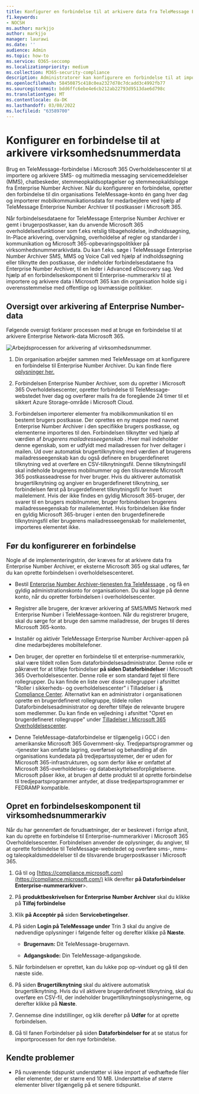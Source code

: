```yaml
---
title: Konfigurer en forbindelse til at arkivere data fra TeleMessage Enterprise Number Archiver
f1.keywords:
- NOCSH
ms.author: markjjo
author: markjjo
manager: laurawi
ms.date: ''
audience: Admin
ms.topic: how-to
ms.service: O365-seccomp
ms.localizationpriority: medium
ms.collection: M365-security-compliance
description: Administratorer kan konfigurere en forbindelse til at importere og arkivere sms- og mms-data fra TeleMessage Enterprise-nummerarkivet. Dette giver dig mulighed for at arkivere data fra tredjepartsdatakilder i Microsoft 365, så du kan bruge overholdelsesfunktioner som f.eks retslig tilbageholdelse, indholdssøgning og opbevaringspolitikker til at administrere organisationens tredjepartsdata.
ms.openlocfilehash: 58450875c418c0ea2327d78c7dcadd3c4992fb77
ms.sourcegitcommit: bdd6ffc6ebe4e6cb212ab22793d9513dae6d798c
ms.translationtype: MT
ms.contentlocale: da-DK
ms.lasthandoff: 03/08/2022
ms.locfileid: "63589700"
---
```

# <a name="set-up-a-connector-to-archive-enterprise-number-data"></a>Konfigurer en forbindelse til at arkivere virksomhedsnummerdata

Brug en TeleMessage-forbindelse i Microsoft 365 Overholdelsescenter til at importere og arkivere SMS- og multimedia messaging servicemeddelelser (MMS), chatbeskeder, stemmeopkaldsoptagelser og stemmeopkaldslogge fra Enterprise Number Archiver. Når du konfigurerer en forbindelse, opretter den forbindelse til din organisations TeleMessage-konto én gang hver dag og importerer mobilkommunikationsdata for medarbejdere ved hjælp af TeleMessage Enterprise Number Archiver til postkasser i Microsoft 365.

Når forbindelsesdataene for TeleMessage Enterprise Number Archiver er gemt i brugerpostkasser, kan du anvende Microsoft 365 overholdelsesfunktioner som f.eks retslig tilbageholdelse, indholdssøgning, In-Place arkivering, overvågning, overholdelse af regler og standarder i kommunikation og Microsoft 365-opbevaringspolitikker på virksomhedsnummerarkivdata. Du kan f.eks. søge i TeleMessage Enterprise Number Archiver SMS, MMS og Voice Call ved hjælp af indholdssøgning eller tilknytte den postkasse, der indeholder forbindelsesdataene fra Enterprise Number Archiver, til en leder i Advanced eDiscovery sag. Ved hjælp af en forbindelseskomponent til Enterprise-nummerarkiv til at importere og arkivere data i Microsoft 365 kan din organisation holde sig i overensstemmelse med offentlige og lovmæssige politikker.

## <a name="overview-of-archiving-enterprise-number-data"></a>Oversigt over arkivering af Enterprise Number-data

Følgende oversigt forklarer processen med at bruge en forbindelse til at arkivere Enterprise Network-data Microsoft 365.

![Arbejdsprocessen for arkivering af virksomhedsnummer.](../media/EnterpriseNumberConnectorWorkflow.png)

1. Din organisation arbejder sammen med TeleMessage om at konfigurere en forbindelse til Enterprise Number Archiver. Du kan finde flere [oplysninger her.](https://www.telemessage.com/office365-activation-for-enterprise-number-archiver/)

2. Forbindelsen Enterprise Number Archiver, som du opretter i Microsoft 365 Overholdelsescenter, opretter forbindelse til TeleMessage-webstedet hver dag og overfører mails fra de foregående 24 timer til et sikkert Azure Storage-område i Microsoft Cloud.

3. Forbindelsen importerer elementer fra mobilkommunikation til en bestemt brugers postkasse. Der oprettes en ny mappe med navnet Enterprise Number Archiver i den specifikke brugers postkasse, og elementerne importeres til den. Forbindelsen tilknytter ved hjælp af værdien af *brugerens mailadresseegenskab* . Hver mail indeholder denne egenskab, som er udfyldt med mailadressen for hver deltager i mailen. Ud over automatisk brugertilknytning med værdien af  brugerens mailadresseegenskab kan du også definere en brugerdefineret tilknytning ved at overføre en CSV-tilknytningsfil. Denne tilknytningsfil skal indeholde brugerens mobilnummer og den tilsvarende Microsoft 365 postkasseadresse for hver bruger. Hvis du aktiverer automatisk brugertilknytning og angiver en brugerdefineret tilknytning, ser forbindelsen først på brugerdefineret tilknytningsfil for hvert mailelement. Hvis der ikke findes en gyldig Microsoft 365-bruger, der svarer til en brugers mobilnummer, bruger forbindelsen brugerens mailadresseegenskab for mailelementet. Hvis forbindelsen ikke finder en gyldig Microsoft 365-bruger i enten den brugerdefinerede tilknytningsfil eller brugerens mailadresseegenskab for mailelementet, importeres elementet ikke.

## <a name="before-you-set-up-a-connector"></a>Før du konfigurerer en forbindelse

Nogle af de implementeringstrin, der kræves for at arkivere data fra Enterprise Number Archiver, er eksterne Microsoft 365 og skal udføres, før du kan oprette forbindelsen i overholdelsescenteret.

- Bestil [Enterprise Number Archiver-tjenesten fra TeleMessage](https://www.telemessage.com/mobile-archiver/order-mobile-archiver-for-o365) , og få en gyldig administrationskonto for organisationen. Du skal logge på denne konto, når du opretter forbindelsen i overholdelsescenter.

- Registrer alle brugere, der kræver arkivering af SMS/MMS Network med Enterprise Number i TeleMessage-kontoen. Når du registrerer brugere, skal du sørge for at bruge den samme mailadresse, der bruges til deres Microsoft 365-konto.

- Installér og aktivér TeleMessage Enterprise Number Archiver-appen på dine medarbejderes mobiltelefoner.

- Den bruger, der opretter en forbindelse til et enterprise-nummerarkiv, skal være tildelt rollen Som dataforbindelsesadministrator. Denne rolle er påkrævet for at tilføje forbindelser **på siden Dataforbindelser** i Microsoft 365 Overholdelsescenter. Denne rolle er som standard føjet til flere rollegrupper. Du kan finde en liste over disse rollegrupper i afsnittet "Roller i sikkerheds- og overholdelsescenter" i Tilladelser i [& Compliance Center](../security/office-365-security/permissions-in-the-security-and-compliance-center.md#roles-in-the-security--compliance-center). Alternativt kan en administrator i organisationen oprette en brugerdefineret rollegruppe, tildele rollen Dataforbindelsesadministrator og derefter tilføje de relevante brugere som medlemmer. Du kan finde en vejledning i afsnittet "Opret en brugerdefineret rollegruppe" under [Tilladelser i Microsoft 365 Overholdelsescenter](microsoft-365-compliance-center-permissions.md#create-a-custom-role-group).

- Denne TeleMessage-dataforbindelse er tilgængelig i GCC i den amerikanske Microsoft 365 Government-sky. Tredjepartsprogrammer og -tjenester kan omfatte lagring, overførsel og behandling af din organisations kundedata på tredjepartssystemer, der er uden for Microsoft 365-infrastrukturen, og som derfor ikke er omfattet af Microsoft 365-overholdelses- og databeskyttelsesforpligtelserne. Microsoft påser ikke, at brugen af dette produkt til at oprette forbindelse til tredjepartsprogrammer antyder, at disse tredjepartsprogrammer er FEDRAMP kompatible.

## <a name="create-an-enterprise-number-archiver-connector"></a>Opret en forbindelseskomponent til virksomhedsnummerarkiv

Når du har gennemført de forudsætninger, der er beskrevet i forrige afsnit, kan du oprette en forbindelse til Enterprise-nummerarkiver i Microsoft 365 Overholdelsescenter. Forbindelsen anvender de oplysninger, du angiver, til at oprette forbindelse til TeleMessage-webstedet og overføre sms-, mms- og taleopkaldsmeddelelser til de tilsvarende brugerpostkasser i Microsoft 365.

1. Gå til og [https://compliance.microsoft.com](https://compliance.microsoft.com/) klik derefter **på Dataforbindelser** **Enterprise-nummerarkiver**\>.

2. På **produktbeskrivelsen for Enterprise Number Archiver** skal du klikke på **Tilføj forbindelse**

3. Klik **på Acceptér på** siden **Servicebetingelser**.

4. På siden **Login på TeleMessage under** Trin 3 skal du angive de nødvendige oplysninger i følgende felter og derefter klikke på **Næste**.

   - **Brugernavn:** Dit TeleMessage-brugernavn.

   - **Adgangskode:** Din TeleMessage-adgangskode.

5. Når forbindelsen er oprettet, kan du lukke pop op-vinduet og gå til den næste side.

6. På siden **Brugertilknytning** skal du aktivere automatisk brugertilknytning. Hvis du vil aktivere brugerdefineret tilknytning, skal du overføre en CSV-fil, der indeholder brugertilknytningsoplysningerne, og derefter klikke på **Næste**.

7. Gennemse dine indstillinger, og klik derefter på **Udfør** for at oprette forbindelsen.

8. Gå til fanen Forbindelser på siden **Dataforbindelser for** at se status for importprocessen for den nye forbindelse.

## <a name="known-issues"></a>Kendte problemer

- På nuværende tidspunkt understøtter vi ikke import af vedhæftede filer eller elementer, der er større end 10 MB. Understøttelse af større elementer bliver tilgængelig på et senere tidspunkt.